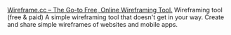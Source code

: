 
[Wireframe.cc – The Go-to Free, Online Wireframing Tool.](https://wireframe.cc/)
Wireframing tool (free & paid)
A simple wireframing tool that doesn't get in your way. Create and share simple wireframes of websites and mobile apps.
